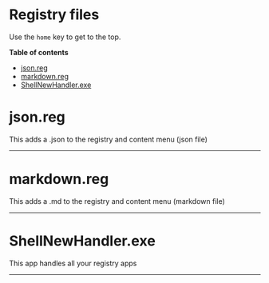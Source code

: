 # Registry files

Use the `home` key to get to the top.

**Table of contents**
<!-- START doctoc generated TOC please keep comment here to allow auto update -->
<!-- DON'T EDIT THIS SECTION, INSTEAD RE-RUN doctoc TO UPDATE -->

* [json.reg](#json.reg)
* [markdown.reg](#markdown.reg)
* [ShellNewHandler.exe](#shellnewhandler.exe)

<!-- END doctoc generated TOC please keep comment here to allow auto update -->

# json.reg

This adds a .json to the registry and content menu (json file)

---



# markdown.reg

This adds a .md to the registry and content menu (markdown file)

---



# ShellNewHandler.exe

This app handles all your registry apps 

---
